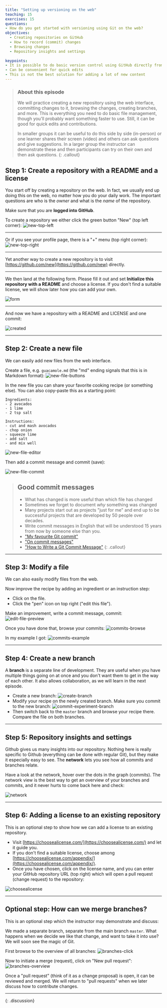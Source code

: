 ```yaml
---
title: "Setting up versioning on the web"
teaching: 15
exercises: 15
questions:
- How do you get started with versioning using Git on the web?
objectives:
  - Creating repositories on GitHub
  - How to record (commit) changes
  - Browsing changes
  - Repository insights and settings 
 
keypoints:
- It is possible to do basic version control using GitHub directly from the web  
- Can be convenient for quick edits
- This is not the best solution for adding a lot of new content
---
```


> ### About this episode 
> We will practice creating a new repository using the web interface, committing changes to it, browsing the changes, creating branches, and more. This is everything you need to do basic file management, though you'll probably want something faster to use.  Still, it can be good for quick edits and contributions.
>
> In smaller groups it can be useful to do this side by side (in-person) or one learner shares their screen (video) and others can ask questions and give suggestions. In a larger group the instructor can demonstrate these and then participants can try on their own and then ask questions.
{: .callout}

## Step 1: Create a repository with a README and a license

You start off by creating a repository on the web.  In fact, we
usually end up doing this on the web, no matter how you do your daily
work.  The important questions are who is the *owner* and what is the
*name* of the repository.

Make sure that you are **logged into GitHub**.

To create a repository we either click the green button "New" (top left corner):
![new-top-left](../fig/creating-using-web/new-top-left.png)

---

Or if you see your profile page, there is a "+" menu (top right corner):
![new-top-right](../fig/creating-using-web/new-top-right.png)

---

Yet another way to create a new repository is to visit
[https://github.com/new](https://github.com/new) directly.

---

We then land at the following form.  Please fill it out and set **Initialize
this repository with a README** and choose a license.  If you don't find a
suitable license, we will show later how you can add your own.

![form](../fig/creating-using-web/form.png)

---

And now we have a repository with a README and LICENSE and one commit:

![created](../fig/creating-using-web/created.png)

---

## Step 2: Create a new file

We can easily add new files from the web interface.

Create a file, e.g. `guacamole.md` (the "md" ending signals that this is in Markdown format):
![new-file-buttons](../fig/creating-using-web/new-file-buttons.png)

In the new file you can share your favorite cooking recipe (or something else).
You can also copy-paste this as a starting point:
```
Ingredients:
- 2 avocados
- 1 lime
- 2 tsp salt

Instructions:
- cut and mash avocados
- chop onion
- squeeze lime
- add salt
- and mix well
```

![new-file-editor](../fig/creating-using-web/new-file-editor.png)

Then add a commit message and commit (save):

![new-file-commit](../fig/creating-using-web/new-file-commit.png)

> ## Good commit messages
>
> - What has changed is more useful than which file has changed
> - Sometimes we forget to document *why* something was changed
> - Many projects start out as projects "just for me" and end up to be successful projects
>   that are developed by 50 people over decades.
> - Write commit messages in English that will be understood
>   15 years from now by someone else than you.
> - ["My favourite Git commit"](https://fatbusinessman.com/2019/my-favourite-git-commit)
> - ["On commit messages"](https://who-t.blogspot.com/2009/12/on-commit-messages.html)
> - ["How to Write a Git Commit Message"](https://chris.beams.io/posts/git-commit/)
{: .callout}

---

## Step 3: Modify a file

We can also easily modify files from the web.

Now improve the recipe by adding an ingredient or an instruction step:
- Click on the file.
- Click the "pen" icon on top right ("edit this file").

Make an improvement, write a commit message, commit:
![edit-file-preview](../fig/creating-using-web/edit-file-preview.png)

Once you have done that, browse your commits:
![commits-browse](../fig/creating-using-web/commits-browse.png)

In my example I got:
![commits-example](../fig/creating-using-web/commits-example.png)

---

## Step 4: Create a new branch

A **branch** is a separate line of development. They are useful when
you have multiple things going on at once and you don't want them to
get in the way of each other.  It also allows collaboration, as we
will learn in the next episode.

- Create a new branch:
  ![create-branch](../fig/creating-using-web/create-branch.png)
- Modify your recipe on the newly created branch. Make sure you commit to the new branch:
  ![commit-experiment-branch](../fig/creating-using-web/commit-experiment-branch.png)
- Then switch back to the `master` branch and browse your recipe there. Compare the file on both branches.

---

## Step 5: Repository insights and settings

Github gives us many insights into our repository.  Nothing here is
really specific to Github (everything can be done with regular Git),
but they make it especially easy to see.  The **network** lets you see
how all commits and branches relate.

Have a look at the network, hover over the dots in the graph
(commits).  The network view is the best way to get an overview of
your branches and commits, and it never hurts to come back here and
check:

![network](../fig/creating-using-web/network.png)

---

## Step 6: Adding a license to an existing repository

This is an optional step to show how we can add a license
to an existing repository.

- Visit [https://choosealicense.com/](https://choosealicense.com/) and let it guide you.
- If you don't find a suitable license,
  choose among [https://choosealicense.com/appendix/](https://choosealicense.com/appendix/).
- Once you have chosen, click on the license name, and you can enter your GitHub repository URL (top right)
  which will open a pull request (change request) to the repository:

![choosealicense](../fig/creating-using-web/choosealicense.png)

---

## Optional step: How can we merge branches?

This is an optional step which the instructor may demonstrate and discuss:

We made a separate branch, separate from the main branch `master`.
What happens when we decide we like that change, and want to take it
into use?  We will soon see the magic of Git.

First browse to the overview of all branches:
![branches-click](../fig/creating-using-web/branches-click.png)

Now to initiate a merge (request), click on "New pull request":
![branches-overview](../fig/creating-using-web/branches-overview.png)

Once a "pull request" (think of it as a change proposal) is open, it can be
reviewed and merged. We will return to "pull requests" when we later discuss
how to contribute changes.

---


{: .discussion}